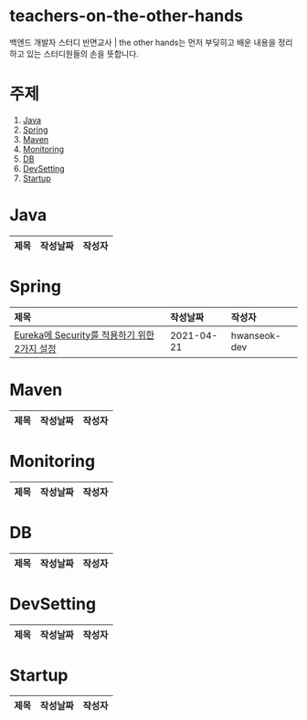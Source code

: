 # teachers-on-the-other-hands
백엔드 개발자 스터디 반면교사 | the other hands는 먼저 부딪히고 배운 내용을 정리하고 있는 스터디원들의 손을 뜻합니다.

# 주제

1. [Java][1]
2. [Spring][2]
3. [Maven][3]
4. [Monitoring][4]
5. [DB][5]
6. [DevSetting][6]
7. [Startup][7]

# Java

| 제목 | 작성날짜 | 작성자 |
|:----|:----|:-----|

# Spring

| 제목 | 작성날짜 | 작성자 |
|:----|:----|:-----|
| [Eureka에 Security를 적용하기 위한 2가지 설정][1001] | 2021-04-21 | hwanseok-dev |

# Maven

| 제목 | 작성날짜 | 작성자 |
|:----|:----|:-----|

# Monitoring

| 제목 | 작성날짜 | 작성자 |
|:----|:----|:-----|

# DB

| 제목 | 작성날짜 | 작성자 |
|:----|:----|:-----|

# DevSetting

| 제목 | 작성날짜 | 작성자 |
|:----|:----|:-----|

# Startup

| 제목 | 작성날짜 | 작성자 |
|:----|:----|:-----|

[comment]: <> (subject hyperlinks)  
[1]: https://github.com/hwanseok-dev/teachers-on-the-other-hands/blob/main/README.md#java
[2]: https://github.com/hwanseok-dev/teachers-on-the-other-hands/blob/main/README.md#spring
[3]: https://github.com/hwanseok-dev/teachers-on-the-other-hands/blob/main/README.md#maven
[4]: https://github.com/hwanseok-dev/teachers-on-the-other-hands/blob/main/README.md#monitoring
[5]: https://github.com/hwanseok-dev/teachers-on-the-other-hands/blob/main/README.md#db
[6]: https://github.com/hwanseok-dev/teachers-on-the-other-hands/blob/main/README.md#devsettings
[7]: https://github.com/hwanseok-dev/teachers-on-the-other-hands/blob/main/README.md#startup

[comment]: <> (posts by hwanseok-dev)  
[1001]: https://hwanseok-dev.tistory.com/5
